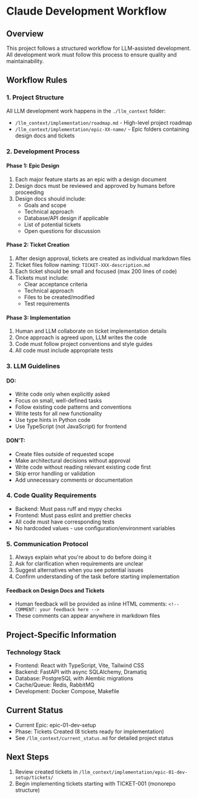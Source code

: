 # Claude Development Workflow

## Overview
This project follows a structured workflow for LLM-assisted development. All development work must follow this process to ensure quality and maintainability.

## Workflow Rules

### 1. Project Structure
All LLM development work happens in the `./llm_context` folder:
- `/llm_context/implementation/roadmap.md` - High-level project roadmap
- `/llm_context/implementation/epic-XX-name/` - Epic folders containing design docs and tickets

### 2. Development Process

#### Phase 1: Epic Design
1. Each major feature starts as an epic with a design document
2. Design docs must be reviewed and approved by humans before proceeding
3. Design docs should include:
   - Goals and scope
   - Technical approach
   - Database/API design if applicable
   - List of potential tickets
   - Open questions for discussion

#### Phase 2: Ticket Creation
1. After design approval, tickets are created as individual markdown files
2. Ticket files follow naming: `TICKET-XXX-description.md`
3. Each ticket should be small and focused (max 200 lines of code)
4. Tickets must include:
   - Clear acceptance criteria
   - Technical approach
   - Files to be created/modified
   - Test requirements

#### Phase 3: Implementation
1. Human and LLM collaborate on ticket implementation details
2. Once approach is agreed upon, LLM writes the code
3. Code must follow project conventions and style guides
4. All code must include appropriate tests

### 3. LLM Guidelines

#### DO:
- Write code only when explicitly asked
- Focus on small, well-defined tasks
- Follow existing code patterns and conventions
- Write tests for all new functionality
- Use type hints in Python code
- Use TypeScript (not JavaScript) for frontend

#### DON'T:
- Create files outside of requested scope
- Make architectural decisions without approval
- Write code without reading relevant existing code first
- Skip error handling or validation
- Add unnecessary comments or documentation

### 4. Code Quality Requirements
- Backend: Must pass ruff and mypy checks
- Frontend: Must pass eslint and prettier checks
- All code must have corresponding tests
- No hardcoded values - use configuration/environment variables

### 5. Communication Protocol
1. Always explain what you're about to do before doing it
2. Ask for clarification when requirements are unclear
3. Suggest alternatives when you see potential issues
4. Confirm understanding of the task before starting implementation

#### Feedback on Design Docs and Tickets
- Human feedback will be provided as inline HTML comments: `<!-- COMMENT: your feedback here -->`
- These comments can appear anywhere in markdown files



## Project-Specific Information

### Technology Stack
- Frontend: React with TypeScript, Vite, Tailwind CSS
- Backend: FastAPI with async SQLAlchemy, Dramatiq
- Database: PostgreSQL with Alembic migrations
- Cache/Queue: Redis, RabbitMQ
- Development: Docker Compose, Makefile



## Current Status
- Current Epic: epic-01-dev-setup
- Phase: Tickets Created (8 tickets ready for implementation)
- See `/llm_context/current_status.md` for detailed project status

## Next Steps
1. Review created tickets in `/llm_context/implementation/epic-01-dev-setup/tickets/`
2. Begin implementing tickets starting with TICKET-001 (monorepo structure)